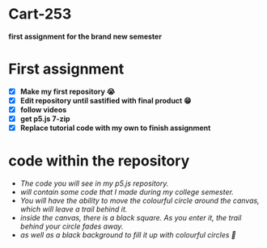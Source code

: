 # Cart-253
**first assignment for the brand new semester** 

# First assignment 
- [x] **Make my first repository 😭**
- [x] **Edit repository until sastified with final product 😁** 
- [x] **follow videos** 
- [x] **get p5.js 7-zip**
- [x] **Replace tutorial code with my own to finish assignment**

# code within the repository 
- *The code you will see in my p5.js repository.*
- *will contain some code that I made during my college semester.*
- *You will have the ability to move the colourful circle around the canvas, which will leave a trail behind it.*
- *inside the canvas, there is a black square. As you enter it, the trail behind your circle fades away.* 
- *as well as a black background to fill it up with colourful circles 🤩* 


